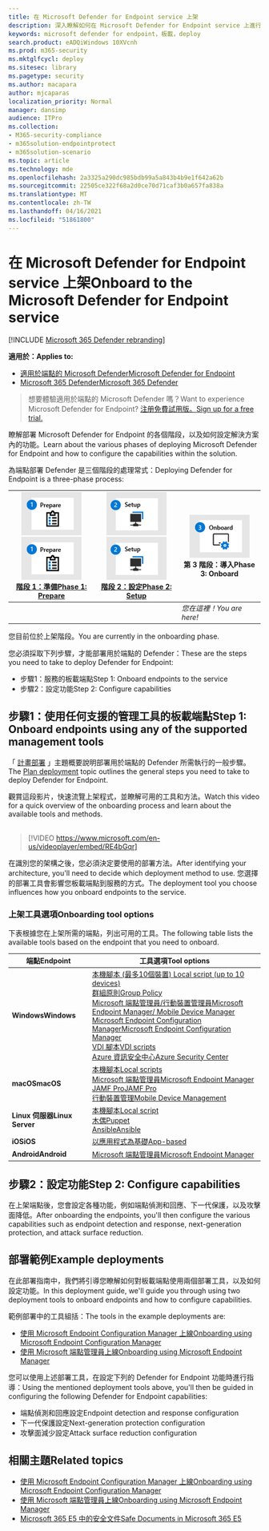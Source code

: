 ```yaml
---
title: 在 Microsoft Defender for Endpoint service 上架
description: 深入瞭解如何在 Microsoft Defender for Endpoint service 上進行板載端點服務
keywords: microsoft defender for endpoint，板載，deploy
search.product: eADQiWindows 10XVcnh
ms.prod: m365-security
ms.mktglfcycl: deploy
ms.sitesec: library
ms.pagetype: security
ms.author: macapara
author: mjcaparas
localization_priority: Normal
manager: dansimp
audience: ITPro
ms.collection:
- M365-security-compliance
- m365solution-endpointprotect
- m365solution-scenario
ms.topic: article
ms.technology: mde
ms.openlocfilehash: 2a3325a290dc985bdb99a5a843b4b9e1f642a62b
ms.sourcegitcommit: 22505ce322f68a2d0ce70d71caf3b0a657fa838a
ms.translationtype: MT
ms.contentlocale: zh-TW
ms.lasthandoff: 04/16/2021
ms.locfileid: "51861800"
---
```

# <a name="onboard-to-the-microsoft-defender-for-endpoint-service"></a><span data-ttu-id="d169c-104">在 Microsoft Defender for Endpoint service 上架</span><span class="sxs-lookup"><span data-stu-id="d169c-104">Onboard to the Microsoft Defender for Endpoint service</span></span>

[!INCLUDE [Microsoft 365 Defender rebranding](../../includes/microsoft-defender.md)]

<span data-ttu-id="d169c-105">**適用於：**</span><span class="sxs-lookup"><span data-stu-id="d169c-105">**Applies to:**</span></span>
- [<span data-ttu-id="d169c-106">適用於端點的 Microsoft Defender</span><span class="sxs-lookup"><span data-stu-id="d169c-106">Microsoft Defender for Endpoint</span></span>](https://go.microsoft.com/fwlink/p/?linkid=2154037)
- [<span data-ttu-id="d169c-107">Microsoft 365 Defender</span><span class="sxs-lookup"><span data-stu-id="d169c-107">Microsoft 365 Defender</span></span>](https://go.microsoft.com/fwlink/?linkid=2118804)


> <span data-ttu-id="d169c-108">想要體驗適用於端點的 Microsoft Defender 嗎？</span><span class="sxs-lookup"><span data-stu-id="d169c-108">Want to experience Microsoft Defender for Endpoint?</span></span> [<span data-ttu-id="d169c-109">注册免費試用版。</span><span class="sxs-lookup"><span data-stu-id="d169c-109">Sign up for a free trial.</span></span>](https://www.microsoft.com/microsoft-365/windows/microsoft-defender-atp?ocid=docs-wdatp-exposedapis-abovefoldlink)

<span data-ttu-id="d169c-110">瞭解部署 Microsoft Defender for Endpoint 的各個階段，以及如何設定解決方案內的功能。</span><span class="sxs-lookup"><span data-stu-id="d169c-110">Learn about the various phases of deploying Microsoft Defender for Endpoint and how to configure the capabilities within the solution.</span></span> 

<span data-ttu-id="d169c-111">為端點部署 Defender 是三個階段的處理常式：</span><span class="sxs-lookup"><span data-stu-id="d169c-111">Deploying Defender for Endpoint is a three-phase process:</span></span>

| <span data-ttu-id="d169c-112">[![部署階段-準備](images/phase-diagrams/prepare.png)](prepare-deployment.md)</span><span class="sxs-lookup"><span data-stu-id="d169c-112">[![deployment phase - prepare](images/phase-diagrams/prepare.png)](prepare-deployment.md)</span></span><br>[<span data-ttu-id="d169c-113">階段 1：準備</span><span class="sxs-lookup"><span data-stu-id="d169c-113">Phase 1: Prepare</span></span>](prepare-deployment.md) | <span data-ttu-id="d169c-114">[![部署階段-安裝程式](images/phase-diagrams/setup.png)](production-deployment.md)</span><span class="sxs-lookup"><span data-stu-id="d169c-114">[![deployment phase - setup](images/phase-diagrams/setup.png)](production-deployment.md)</span></span><br>[<span data-ttu-id="d169c-115">階段 2：設定</span><span class="sxs-lookup"><span data-stu-id="d169c-115">Phase 2: Setup</span></span>](production-deployment.md) | ![部署階段-板載](images/phase-diagrams/onboard.png)<br><span data-ttu-id="d169c-117">第 3 階段：導入</span><span class="sxs-lookup"><span data-stu-id="d169c-117">Phase 3: Onboard</span></span> |
| ----- | ----- | ----- |
| | |<span data-ttu-id="d169c-118">*您在這裡！*</span><span class="sxs-lookup"><span data-stu-id="d169c-118">*You are here!*</span></span>|

<span data-ttu-id="d169c-119">您目前位於上架階段。</span><span class="sxs-lookup"><span data-stu-id="d169c-119">You are currently in the onboarding phase.</span></span>

<span data-ttu-id="d169c-120">您必須採取下列步驟，才能部署用於端點的 Defender：</span><span class="sxs-lookup"><span data-stu-id="d169c-120">These are the steps you need to take to deploy Defender for Endpoint:</span></span>

- <span data-ttu-id="d169c-121">步驟1：服務的板載端點</span><span class="sxs-lookup"><span data-stu-id="d169c-121">Step 1: Onboard endpoints to the service</span></span> 
- <span data-ttu-id="d169c-122">步驟2：設定功能</span><span class="sxs-lookup"><span data-stu-id="d169c-122">Step 2: Configure capabilities</span></span> 

## <a name="step-1-onboard-endpoints-using-any-of-the-supported-management-tools"></a><span data-ttu-id="d169c-123">步驟1：使用任何支援的管理工具的板載端點</span><span class="sxs-lookup"><span data-stu-id="d169c-123">Step 1: Onboard endpoints using any of the supported management tools</span></span>
<span data-ttu-id="d169c-124">「 [計畫部署](deployment-strategy.md) 」主題概要說明部署用於端點的 Defender 所需執行的一般步驟。</span><span class="sxs-lookup"><span data-stu-id="d169c-124">The [Plan deployment](deployment-strategy.md) topic outlines the general steps you need to take to deploy Defender for Endpoint.</span></span>  


<span data-ttu-id="d169c-125">觀賞這段影片，快速流覽上架程式，並瞭解可用的工具和方法。</span><span class="sxs-lookup"><span data-stu-id="d169c-125">Watch this video for a quick overview of the onboarding process and learn about the available tools and methods.</span></span>
<br />
<br />

> [!VIDEO https://www.microsoft.com/en-us/videoplayer/embed/RE4bGqr]



<span data-ttu-id="d169c-126">在識別您的架構之後，您必須決定要使用的部署方法。</span><span class="sxs-lookup"><span data-stu-id="d169c-126">After identifying your architecture, you'll need to decide which deployment method to use.</span></span> <span data-ttu-id="d169c-127">您選擇的部署工具會影響您板載端點到服務的方式。</span><span class="sxs-lookup"><span data-stu-id="d169c-127">The deployment tool you choose influences how you onboard endpoints to the service.</span></span> 

### <a name="onboarding-tool-options"></a><span data-ttu-id="d169c-128">上架工具選項</span><span class="sxs-lookup"><span data-stu-id="d169c-128">Onboarding tool options</span></span>

<span data-ttu-id="d169c-129">下表根據您在上架所需的端點，列出可用的工具。</span><span class="sxs-lookup"><span data-stu-id="d169c-129">The following table lists the available tools based on the endpoint that you need to onboard.</span></span>

| <span data-ttu-id="d169c-130">端點</span><span class="sxs-lookup"><span data-stu-id="d169c-130">Endpoint</span></span>     | <span data-ttu-id="d169c-131">工具選項</span><span class="sxs-lookup"><span data-stu-id="d169c-131">Tool options</span></span>                       |
|--------------|------------------------------------------|
| <span data-ttu-id="d169c-132">**Windows**</span><span class="sxs-lookup"><span data-stu-id="d169c-132">**Windows**</span></span>  |  [<span data-ttu-id="d169c-133">本機腳本 (最多10個裝置) </span><span class="sxs-lookup"><span data-stu-id="d169c-133">Local script (up to 10 devices)</span></span>](configure-endpoints-script.md) <br>  [<span data-ttu-id="d169c-134">群組原則</span><span class="sxs-lookup"><span data-stu-id="d169c-134">Group Policy</span></span>](configure-endpoints-gp.md) <br>  [<span data-ttu-id="d169c-135">Microsoft 端點管理員/行動裝置管理員</span><span class="sxs-lookup"><span data-stu-id="d169c-135">Microsoft Endpoint Manager/ Mobile Device Manager</span></span>](configure-endpoints-mdm.md) <br> [<span data-ttu-id="d169c-136">Microsoft Endpoint Configuration Manager</span><span class="sxs-lookup"><span data-stu-id="d169c-136">Microsoft Endpoint Configuration Manager</span></span>](configure-endpoints-sccm.md) <br> [<span data-ttu-id="d169c-137">VDI 腳本</span><span class="sxs-lookup"><span data-stu-id="d169c-137">VDI scripts</span></span>](configure-endpoints-vdi.md) <br> [<span data-ttu-id="d169c-138">Azure 資訊安全中心</span><span class="sxs-lookup"><span data-stu-id="d169c-138">Azure Security Center</span></span>](configure-server-endpoints.md#integration-with-azure-security-center) |
| <span data-ttu-id="d169c-139">**macOS**</span><span class="sxs-lookup"><span data-stu-id="d169c-139">**macOS**</span></span>    | [<span data-ttu-id="d169c-140">本機腳本</span><span class="sxs-lookup"><span data-stu-id="d169c-140">Local scripts</span></span>](mac-install-manually.md) <br> [<span data-ttu-id="d169c-141">Microsoft 端點管理員</span><span class="sxs-lookup"><span data-stu-id="d169c-141">Microsoft Endpoint Manager</span></span>](mac-install-with-intune.md) <br> [<span data-ttu-id="d169c-142">JAMF Pro</span><span class="sxs-lookup"><span data-stu-id="d169c-142">JAMF Pro</span></span>](mac-install-with-jamf.md) <br> [<span data-ttu-id="d169c-143">行動裝置管理</span><span class="sxs-lookup"><span data-stu-id="d169c-143">Mobile Device Management</span></span>](mac-install-with-other-mdm.md) |
| <span data-ttu-id="d169c-144">**Linux 伺服器**</span><span class="sxs-lookup"><span data-stu-id="d169c-144">**Linux Server**</span></span> | [<span data-ttu-id="d169c-145">本機腳本</span><span class="sxs-lookup"><span data-stu-id="d169c-145">Local script</span></span>](linux-install-manually.md) <br> [<span data-ttu-id="d169c-146">木偶</span><span class="sxs-lookup"><span data-stu-id="d169c-146">Puppet</span></span>](linux-install-with-puppet.md) <br> [<span data-ttu-id="d169c-147">Ansible</span><span class="sxs-lookup"><span data-stu-id="d169c-147">Ansible</span></span>](linux-install-with-ansible.md)|
| <span data-ttu-id="d169c-148">**iOS**</span><span class="sxs-lookup"><span data-stu-id="d169c-148">**iOS**</span></span>      | [<span data-ttu-id="d169c-149">以應用程式為基礎</span><span class="sxs-lookup"><span data-stu-id="d169c-149">App-based</span></span>](ios-install.md)                                |
| <span data-ttu-id="d169c-150">**Android**</span><span class="sxs-lookup"><span data-stu-id="d169c-150">**Android**</span></span>  | [<span data-ttu-id="d169c-151">Microsoft 端點管理員</span><span class="sxs-lookup"><span data-stu-id="d169c-151">Microsoft Endpoint Manager</span></span>](android-intune.md)               | 


## <a name="step-2-configure-capabilities"></a><span data-ttu-id="d169c-152">步驟2：設定功能</span><span class="sxs-lookup"><span data-stu-id="d169c-152">Step 2: Configure capabilities</span></span>
<span data-ttu-id="d169c-153">在上架端點後，您會設定各種功能，例如端點偵測和回應、下一代保護，以及攻擊面降低。</span><span class="sxs-lookup"><span data-stu-id="d169c-153">After onboarding the endpoints, you'll then configure the various capabilities such as endpoint detection and response, next-generation protection, and attack surface reduction.</span></span> 


## <a name="example-deployments"></a><span data-ttu-id="d169c-154">部署範例</span><span class="sxs-lookup"><span data-stu-id="d169c-154">Example deployments</span></span>
<span data-ttu-id="d169c-155">在此部署指南中，我們將引導您瞭解如何對板載端點使用兩個部署工具，以及如何設定功能。</span><span class="sxs-lookup"><span data-stu-id="d169c-155">In this deployment guide, we'll guide you through using two deployment tools to onboard endpoints and how to configure capabilities.</span></span>

<span data-ttu-id="d169c-156">範例部署中的工具組括：</span><span class="sxs-lookup"><span data-stu-id="d169c-156">The tools in the example deployments are:</span></span>
- [<span data-ttu-id="d169c-157">使用 Microsoft Endpoint Configuration Manager 上線</span><span class="sxs-lookup"><span data-stu-id="d169c-157">Onboarding using Microsoft Endpoint Configuration Manager</span></span>](onboarding-endpoint-configuration-manager.md)
- [<span data-ttu-id="d169c-158">使用 Microsoft 端點管理員上線</span><span class="sxs-lookup"><span data-stu-id="d169c-158">Onboarding using Microsoft Endpoint Manager</span></span>](onboarding-endpoint-manager.md)

<span data-ttu-id="d169c-159">您可以使用上述部署工具，在設定下列的 Defender for Endpoint 功能時進行指導：</span><span class="sxs-lookup"><span data-stu-id="d169c-159">Using the mentioned deployment tools above, you'll then be guided in configuring the following Defender for Endpoint capabilities:</span></span>
- <span data-ttu-id="d169c-160">端點偵測和回應設定</span><span class="sxs-lookup"><span data-stu-id="d169c-160">Endpoint detection and response configuration</span></span>
- <span data-ttu-id="d169c-161">下一代保護設定</span><span class="sxs-lookup"><span data-stu-id="d169c-161">Next-generation protection configuration</span></span>
- <span data-ttu-id="d169c-162">攻擊面減少設定</span><span class="sxs-lookup"><span data-stu-id="d169c-162">Attack surface reduction configuration</span></span>

## <a name="related-topics"></a><span data-ttu-id="d169c-163">相關主題</span><span class="sxs-lookup"><span data-stu-id="d169c-163">Related topics</span></span>
- [<span data-ttu-id="d169c-164">使用 Microsoft Endpoint Configuration Manager 上線</span><span class="sxs-lookup"><span data-stu-id="d169c-164">Onboarding using Microsoft Endpoint Configuration Manager</span></span>](onboarding-endpoint-configuration-manager.md)
- [<span data-ttu-id="d169c-165">使用 Microsoft 端點管理員上線</span><span class="sxs-lookup"><span data-stu-id="d169c-165">Onboarding using Microsoft Endpoint Manager</span></span>](onboarding-endpoint-manager.md)
- [<span data-ttu-id="d169c-166">Microsoft 365 E5 中的安全文件</span><span class="sxs-lookup"><span data-stu-id="d169c-166">Safe Documents in Microsoft 365 E5</span></span>](../office-365-security/safe-docs.md)
